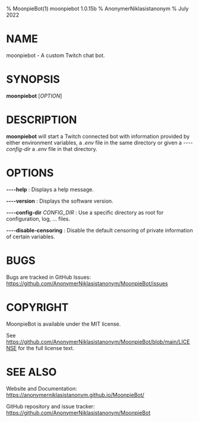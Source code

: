 % MoonpieBot(1) moonpiebot 1.0.15b
% AnonymerNiklasistanonym
% July 2022

# NAME
moonpiebot - A custom Twitch chat bot.

# SYNOPSIS
**moonpiebot** [*OPTION*]

# DESCRIPTION
**moonpiebot** will start a Twitch connected bot with information provided by either environment variables, a *.env* file in the same directory or given a *----config-dir* a *.env* file in that directory.

# OPTIONS
**----help**
: Displays a help message.

**----version**
: Displays the software version.

**----config-dir** *CONFIG_DIR*
: Use a specific directory as root for configuration, log, ... files.

**----disable-censoring**
: Disable the default censoring of private information of certain variables.

# BUGS
Bugs are tracked in GitHub Issues: https://github.com/AnonymerNiklasistanonym/MoonpieBot/issues

# COPYRIGHT
MoonpieBot is available under the MIT license.

See https://github.com/AnonymerNiklasistanonym/MoonpieBot/blob/main/LICENSE for the full license text.

# SEE ALSO
Website and Documentation: https://anonymerniklasistanonym.github.io/MoonpieBot/

GitHub repository and issue tracker: https://github.com/AnonymerNiklasistanonym/MoonpieBot
